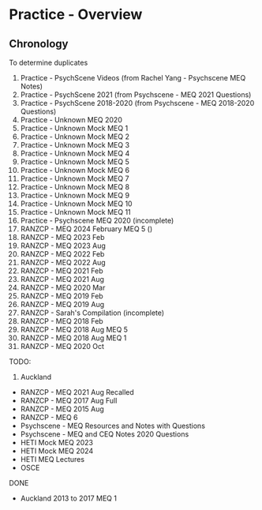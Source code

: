 # Practice - Overview

## Chronology
To determine duplicates

1. Practice - PsychScene Videos (from Rachel Yang - Psychscene MEQ Notes)
2. Practice - PsychScene 2021 (from Psychscene - MEQ 2021 Questions)
3. Practice - PsychScene 2018-2020 (from Psychscene - MEQ 2018-2020 Questions)
4. Practice - Unknown MEQ 2020
5. Practice - Unknown Mock MEQ 1
6. Practice - Unknown Mock MEQ 2
7. Practice - Unknown Mock MEQ 3
8. Practice - Unknown Mock MEQ 4
9. Practice - Unknown Mock MEQ 5
10. Practice - Unknown Mock MEQ 6
11. Practice - Unknown Mock MEQ 7
12. Practice - Unknown Mock MEQ 8
13. Practice - Unknown Mock MEQ 9
14. Practice - Unknown Mock MEQ 10
15. Practice - Unknown Mock MEQ 11
16. Practice - Psychscene MEQ 2020 (incomplete)
17. RANZCP - MEQ 2024 February MEQ 5 ()
18. RANZCP - MEQ 2023 Feb
19. RANZCP - MEQ 2023 Aug
20. RANZCP - MEQ 2022 Feb
21. RANZCP - MEQ 2022 Aug
22. RANZCP - MEQ 2021 Feb
23. RANZCP - MEQ 2021 Aug
24. RANZCP - MEQ 2020 Mar
25. RANZCP - MEQ 2019 Feb
26. RANZCP - MEQ 2019 Aug
27. RANZCP - Sarah's Compilation (incomplete)
28. RANZCP - MEQ 2018 Feb
29. RANZCP - MEQ 2018 Aug MEQ 5
30. RANZCP - MEQ 2018 Aug MEQ 1
31. RANZCP - MEQ 2020 Oct

TODO:
1.  Auckland
- RANZCP - MEQ 2021 Aug Recalled
- RANZCP - MEQ 2017 Aug Full
- RANZCP - MEQ 2015 Aug
- RANZCP - MEQ 6
- Psychscene - MEQ Resources and Notes with Questions
- Psychscene - MEQ and CEQ Notes 2020 Questions
- HETI Mock MEQ 2023
- HETI Mock MEQ 2024
- HETI MEQ Lectures
- OSCE

DONE
- Auckland 2013 to 2017 MEQ 1